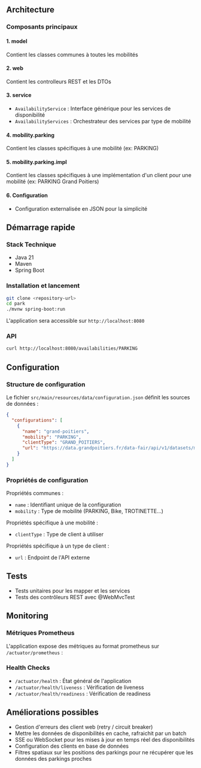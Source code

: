 ## Architecture

### Composants principaux

#### 1. **model**
Contient les classes communes à toutes les mobilités

#### 2. **web**
Contient les controlleurs REST et les DTOs

#### 3. **service**
- `AvailabilityService` : Interface générique pour les services de disponibilité
- `AvailabilityServices` : Orchestrateur des services par type de mobilité

#### 4. **mobility.parking**
Contient les classes spécifiques à une mobilité (ex: PARKING)

#### 5. **mobility.parking.impl**
Contient les classes spécifiques à une implémentation d'un client pour une mobilité (ex: PARKING Grand Poitiers)

#### 6. **Configuration**
- Configuration externalisée en JSON pour la simplicité

## Démarrage rapide

### Stack Technique
- Java 21
- Maven
- Spring Boot

### Installation et lancement

```bash
git clone <repository-url>
cd park
./mvnw spring-boot:run
```

L'application sera accessible sur `http://localhost:8080`

### API

```bash
curl http://localhost:8080/availabilities/PARKING
```

## Configuration

### Structure de configuration

Le fichier `src/main/resources/data/configuration.json` définit les sources de données :

```json
{
  "configurations": [
    {
      "name": "grand-poitiers",
      "mobility": "PARKING",
      "clientType": "GRAND_POITIERS",
      "url": "https://data.grandpoitiers.fr/data-fair/api/v1/datasets/mobilites-stationnement-des-parkings-en-temps-reel/lines"
    }
  ]
}
```

### Propriétés de configuration

Propriétés communes :
- `name` : Identifiant unique de la configuration
- `mobility` : Type de mobilité (PARKING, Bike, TROTINETTE...)

Propriétés spécifique à une mobilité :
- `clientType` : Type de client à utiliser

Propriétés spécifique à un type de client :
- `url` : Endpoint de l'API externe

## Tests

- Tests unitaires pour les mapper et les services
- Tests des contrôleurs REST avec @WebMvcTest

## Monitoring

### Métriques Prometheus

L'application expose des métriques au format prometheus sur `/actuator/prometheus` :

### Health Checks

- `/actuator/health` : État général de l'application
- `/actuator/health/liveness` : Vérification de liveness
- `/actuator/health/readiness` : Vérification de readiness

## Améliorations possibles

- Gestion d'erreurs des client web (retry / circuit breaker)
- Mettre les données de disponibilités en cache, rafraichit par un batch
- SSE ou WebSocket pour les mises à jour en temps réel des disponibilités
- Configuration des clients en base de données
- Filtres spatiaux sur les positions des parkings pour ne récupérer que les données des parkings proches
